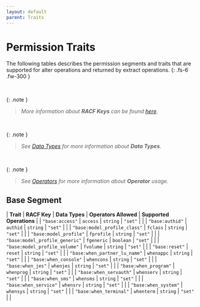 ```yaml
---
layout: default
parent: Traits
---
```


# Permission Traits

The following tables describes the permission segments and traits that are supported for alter operations and returned by extract operations.
{: .fs-6 .fw-300 }

&nbsp;

{: .note }
> _More information about **RACF Keys** can be found [here](https://www.ibm.com/docs/en/zos/3.1.0?topic=tables-user-administration)._

&nbsp;

{: .note }
> _See [Data Types](../data_types) for more information about **Data Types**._

&nbsp;

{: .note }
> _See [Operators](../operators) for more information about **Operator** usage._

## Base Segment

| **Trait** | **RACF Key** | **Data Types** | **Operators Allowed** | **Supported Operations** |
| `"base:access"` | `access` | `string` | `"set"` |  |
| `"base:authid"` | `authid` | `string` | `"set"` |  |
| `"base:model_profile_class"` | `fclass` | `string` | `"set"` |  |
| `"base:model_profile"` | `fprofile` | `string` | `"set"` |  |
| `"base:model_profile_generic"` | `fgeneric` | `boolean` | `"set"` |  |
| `"base:model_profile_volume"` | `fvolume` | `string` | `"set"` |  |
| `"base:reset"` | `reset` | `string` | `"set"` |  |
| `"base:when_partner_lu_name"` | `whenappc` | `string` | `"set"` |  |
| `"base:when_console"` | `whencons` | `string` | `"set"` |  |
| `"base:when_jes"` | `whenjes` | `string` | `"set"` |  |
| `"base:when_program"` | `whenprog` | `string` | `"set"` |  |
| `"base:when_servauth"` | `whenserv` | `string` | `"set"` |  |
| `"base:when_sms"` | `whensms` | `string` | `"set"` |  |
| `"base:when_service"` | `whensrv` | `string` | `"set"` |  |
| `"base:when_system"` | `whensys` | `string` | `"set"` |  |
| `"base:when_terminal"` | `whenterm` | `string` | `"set"` |  |
